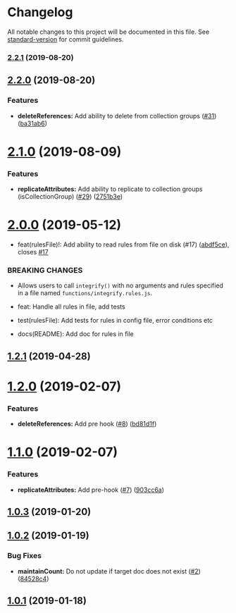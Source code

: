 # Changelog

All notable changes to this project will be documented in this file. See [standard-version](https://github.com/conventional-changelog/standard-version) for commit guidelines.

### [2.2.1](https://github.com/anishkny/integrify/compare/v2.2.0...v2.2.1) (2019-08-20)

## [2.2.0](https://github.com/anishkny/integrify/compare/v2.1.0...v2.2.0) (2019-08-20)


### Features

* **deleteReferences:** Add ability to delete from collection groups ([#31](https://github.com/anishkny/integrify/issues/31)) ([ba31ab6](https://github.com/anishkny/integrify/commit/ba31ab6))

# [2.1.0](https://github.com/anishkny/integrify/compare/v2.0.0...v2.1.0) (2019-08-09)


### Features

* **replicateAttributes:** Add ability to replicate to collection groups (isCollectionGroup) ([#29](https://github.com/anishkny/integrify/issues/29)) ([2751b3e](https://github.com/anishkny/integrify/commit/2751b3e))



# [2.0.0](https://github.com/anishkny/integrify/compare/v1.2.1...v2.0.0) (2019-05-12)


* feat(rulesFile)!: Add ability to read rules from file on disk (#17) ([abdf5ce](https://github.com/anishkny/integrify/commit/abdf5ce)), closes [#17](https://github.com/anishkny/integrify/issues/17)


### BREAKING CHANGES

* Allows users to call `integrify()` with no arguments and rules specified in a file named `functions/integrify.rules.js`.

* feat: Handle all rules in file, add tests

* test(rulesFile): Add tests for rules in config file, error conditions etc

* docs(README): Add doc for rules in file



## [1.2.1](https://github.com/anishkny/integrify/compare/v1.2.0...v1.2.1) (2019-04-28)



<a name="1.2.0"></a>
# [1.2.0](https://github.com/anishkny/integrify/compare/v1.1.0...v1.2.0) (2019-02-07)


### Features

* **deleteReferences:** Add pre hook ([#8](https://github.com/anishkny/integrify/issues/8)) ([bd81d1f](https://github.com/anishkny/integrify/commit/bd81d1f))



<a name="1.1.0"></a>
# [1.1.0](https://github.com/anishkny/integrify/compare/v1.0.3...v1.1.0) (2019-02-07)


### Features

* **replicateAttributes:** Add pre-hook ([#7](https://github.com/anishkny/integrify/issues/7)) ([903cc6a](https://github.com/anishkny/integrify/commit/903cc6a))



<a name="1.0.3"></a>
## [1.0.3](https://github.com/anishkny/integrify/compare/v1.0.2...v1.0.3) (2019-01-20)



<a name="1.0.2"></a>
## [1.0.2](https://github.com/anishkny/integrify/compare/v1.0.1...v1.0.2) (2019-01-19)


### Bug Fixes

* **maintainCount:** Do not update if target doc does not exist ([#2](https://github.com/anishkny/integrify/issues/2)) ([84528c4](https://github.com/anishkny/integrify/commit/84528c4))



<a name="1.0.1"></a>
## [1.0.1](https://github.com/anishkny/integrify/compare/v1.0.0...v1.0.1) (2019-01-18)
